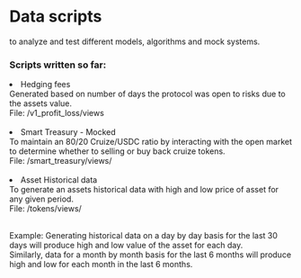 # Data scripts
to analyze and test different models, algorithms and mock systems.

### Scripts written so far:
<li> Hedging fees <br>
Generated based on number of days the protocol was open to risks due to the assets value.
<br>
File: /v1_profit_loss/views
<br>
<br>
<li> Smart Treasury - Mocked <br>
To maintain an 80/20 Cruize/USDC ratio by interacting with the open market to determine whether to selling or buy back cruize tokens.
<br>
File: /smart_treasury/views/
<br>
<br>
<li> Asset Historical data <br>
To generate an assets historical data with high and low price of asset 
for any given period. <br>
File: /tokens/views/
<br>
<br>

Example: 
Generating historical data on a day by day basis for the last 30 days 
will produce high and low value of the asset for each day. <br>
Similarly, data for a month by month basis for the last 6 months will produce high and low for each month in the last 6 months. 
